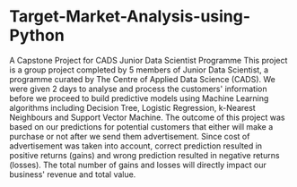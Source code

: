 # Target-Market-Analysis-using-Python
A Capstone Project for CADS Junior Data Scientist Programme
This project is a group project completed by 5 members of Junior Data Scientist, a programme curated by The Centre of Applied Data Science (CADS).
We were given 2 days to analyse and process the customers' information before we proceed to build predictive models using Machine Learning algorithms including 
Decision Tree, Logistic Regression, k-Nearest Neighbours and Support Vector Machine. 
The outcome of this project was based on our predictions for potential customers that either will make a purchase or not after we send them advertisement.
Since cost of advertisement was taken into account, correct prediction resulted in positive returns (gains) and wrong prediction resulted in negative returns (losses).
The total number of gains and losses will directly impact our business' revenue and total value.
